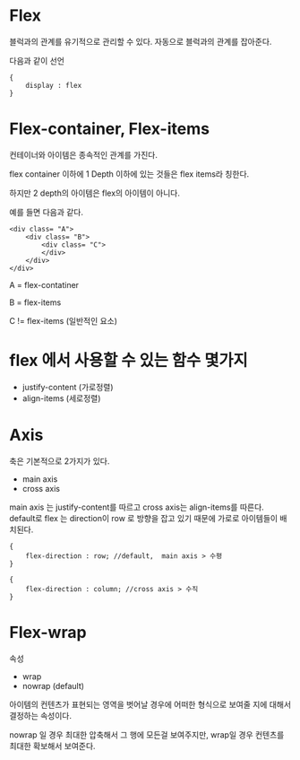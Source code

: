 # Flex 

블럭과의 관계를 유기적으로 관리할 수 있다. 
자동으로 블럭과의 관계를 잡아준다.


다음과 같이 선언

```
{
    display : flex
}
```

# Flex-container, Flex-items



컨테이너와 아이템은 종속적인 관계를 가진다.

flex container 이하에 1 Depth 이하에 있는 것들은 flex items라 칭한다.

하지만 2 depth의 아이템은 flex의 아이템이 아니다.

예를 들면 다음과 같다.

```
<div class= "A">
    <div class= "B">
        <div class= "C">
        </div>
    </div>
</div> 
```

A = flex-contatiner

B = flex-items

C != flex-items (일반적인 요소)


# flex 에서 사용할 수 있는 함수 몇가지

- justify-content (가로정렬)
- align-items (세로정렬)

# Axis

축은 기본적으로 2가지가 있다.

- main axis
- cross axis

main axis 는 justify-content를 따르고 cross axis는 align-items를 따른다.
default로 flex 는 direction이 row 로 방향을 잡고 있기 때문에 가로로 아이템들이 배치된다.

```
{
    flex-direction : row; //default,  main axis > 수평
}
```

```
{
    flex-direction : column; //cross axis > 수직
}
```


# Flex-wrap
속성
- wrap
- nowrap (default)

아이템의 컨텐츠가 표현되는 영역을 벗어날 경우에 어떠한 형식으로 보여줄 지에 대해서 결정하는 속성이다.

nowrap 일 경우 최대한 압축해서 그 행에 모든걸 보여주지만, wrap일 경우 컨텐츠를 최대한 확보해서 보여준다.
